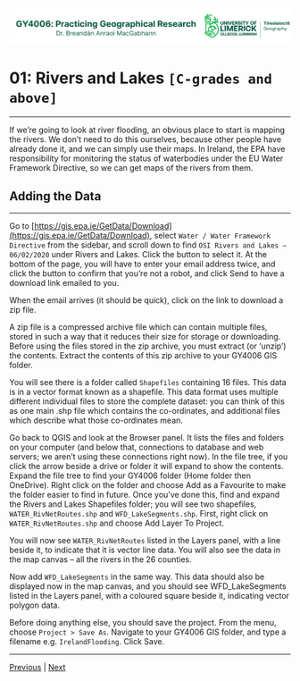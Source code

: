 ![UL Geography logo](../assets/images/GY4006_logo.png)

# 01: Rivers and Lakes ```[C-grades and above]```
___

If we’re going to look at river flooding, an obvious place to start is mapping the rivers. We don’t need to do this ourselves, because other people have already done it, and we can simply use their maps. In Ireland, the EPA have responsibility for monitoring the status of waterbodies under the EU Water Framework Directive, so we can get maps of the rivers from them.

## Adding the Data
___

Go to [https://gis.epa.ie/GetData/Download](https://gis.epa.ie/GetData/Download), select ```Water / Water Framework Directive``` from the sidebar, and scroll down to find ```OSI Rivers and Lakes – 06/02/2020``` under Rivers and Lakes. Click the button to select it. At the bottom of the page, you will have to enter your email address twice, and click the button to confirm that you’re not a robot, and click Send to have a download link emailed to you. 

When the email arrives (it should be quick), click on the link to download a zip file. 

A zip file is a compressed archive file which can contain multiple files, stored in such a way that it reduces their size for storage or downloading. Before using the files stored in the zip archive, you must extract (or ‘unzip’) the contents. Extract the contents of this zip archive to your GY4006 GIS folder.

You will see there is a folder called ```Shapefiles``` containing 16 files. This data is in a vector format known as a shapefile. This data format uses multiple different individual files to store the complete dataset: you can think of this as one main .shp file which contains the co-ordinates, and additional files which describe what those co-ordinates mean.

Go back to QGIS and look at the Browser panel. It lists the files and folders on your computer (and below that, connections to database and web servers; we aren’t using these connections right now). In the file tree, if you click the arrow beside a drive or folder it will expand to show the contents. Expand the file tree to find your GY4006 folder (Home folder then OneDrive). Right click on the folder and choose Add as a Favourite to make the folder easier to find in future. Once you've done this, find and expand the Rivers and Lakes Shapefiles folder; you will see two shapefiles, ```WATER_RivNetRoutes.shp``` and ```WFD_LakeSegments.shp```. First, right click on ```WATER_RivNetRoutes.shp``` and choose Add Layer To Project.

You will now see ```WATER_RivNetRoutes``` listed in the Layers panel, with a line beside it, to indicate that it is vector line data. You will also see the data in the map canvas – all the rivers in the 26 counties. 

Now add ```WFD_LakeSegments``` in the same way. This data should also be displayed now in the map canvas, and you should see WFD_LakeSegments listed in the Layers panel, with a coloured square beside it, indicating vector polygon data.

Before doing anything else, you should save the project. From the menu, choose ```Project > Save As```. Navigate to your GY4006 GIS folder, and type a filename e.g. ```IrelandFlooding```. Click Save.


___
[Previous](./start.md) | [Next](./02_Adding_water_level_monitors.md)